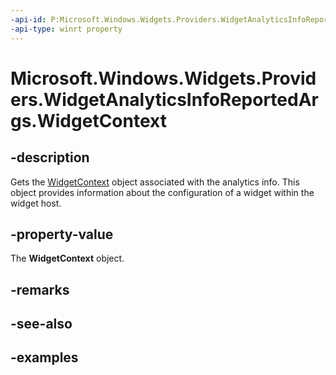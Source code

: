 ```yaml
---
-api-id: P:Microsoft.Windows.Widgets.Providers.WidgetAnalyticsInfoReportedArgs.WidgetContext
-api-type: winrt property
---
```


# Microsoft.Windows.Widgets.Providers.WidgetAnalyticsInfoReportedArgs.WidgetContext

<!--
public Microsoft.Windows.Widgets.Providers.WidgetContext WidgetContext { get; }
-->


## -description

Gets the [WidgetContext](xref:Microsoft.Windows.Widgets.Providers.WidgetContext) object associated with the analytics info. This object provides information about the configuration of a widget within the widget host.

## -property-value

The **WidgetContext** object.

## -remarks

## -see-also

## -examples



